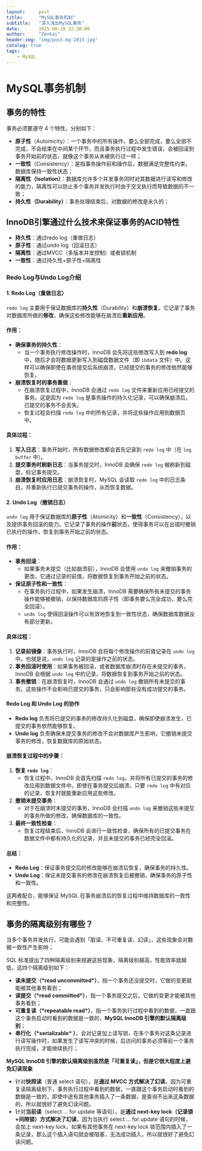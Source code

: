 ```yaml
---
layout:     post
title:      "MySQL事务机制"
subtitle:   "深入浅出MySQL事务"
date:       2025-08-10 22:30:00
author:     "Zenkai"
header-img: "img/post-bg-2015.jpg"
catalog: true
tags:
    - MySQL
---
```

# MySQL事务机制

## 事务的特性
事务必须要遵守 4 个特性，分别如下：

- **原子性**（Automicity）：一个事务中的所有操作，要么全部完成，要么全部不完成，不会结束在中间某个环节，而且事务执行过程中发生错误，会被回滚到事务开始前的状态，就像这个事务从未被执行过一样；
- **一致性**（Consistency）：是指事务操作前和操作后，数据满足完整性约束，数据库保持一致性状态；
- **隔离性（Isolation）**：数据库允许多个并发事务同时对其数据进行读写和修改的能力，隔离性可以防止多个事务并发执行时由于交叉执行而导致数据的不一致；
- **持久性（Durability）**：事务处理结束后，对数据的修改是永久的；

## InnoDB引擎通过什么技术来保证事务的ACID特性

- **持久性**：通过redo log（重做日志）
- **原子性**：通过undo log（回滚日志）
- **隔离性**：通过MVCC（多版本并发控制）或者锁机制
- **一致性**：通过持久性+原子性+隔离性

### Redo Log与Undo Log介绍

#### 1. **Redo Log（重做日志）**

`redo log` 主要用于保证数据库的**持久性**（Durability）和**崩溃恢复**。它记录了事务对数据库所做的**修改**，确保这些修改能够在崩溃后**重新应用**。

#### 作用：

- **确保事务的持久性**：
  - 当一个事务执行修改操作时，InnoDB 会先将这些修改写入到 **redo log** 中，随后才会将数据更新写入到磁盘数据文件（即 `ibdata` 文件）中。这样可以确保即使在事务提交后系统崩溃，已经提交的事务的修改依然能够恢复。
- **崩溃恢复时的事务重做**：
  - 在崩溃恢复过程中，InnoDB 会通过 `redo log` 文件来重新应用已经提交的事务。这是因为 `redo log` 是事务操作的持久化记录，可以确保崩溃后，已提交的事务不会丢失。
  - 恢复过程会扫描 `redo log` 中的所有记录，并将这些操作应用到数据页中。

#### 具体过程：

1. **写入日志**：事务开始时，所有数据修改都会首先记录到 `redo log` 中（在 `log buffer` 中）。
2. **提交事务时刷新日志**：当事务提交时，InnoDB 会确保 `redo log` 被刷新到磁盘，标记事务提交。
3. **崩溃恢复时应用日志**：崩溃恢复时，MySQL 会读取 `redo log` 中的日志条目，并重新执行已提交事务的操作，从而恢复数据。

#### 2. **Undo Log（撤销日志）**

`undo log` 用于保证数据库的**原子性**（Atomicity）和**一致性**（Consistency），以及提供事务回滚的能力。它记录了事务的操作**前**状态，使得事务可以在出错时撤销已执行的操作，恢复到事务开始之前的状态。

#### 作用：

- **事务回滚**：
  - 如果事务未提交（比如崩溃前），InnoDB 会使用 `undo log` 来撤销事务的更改。它通过记录的前值，将数据恢复到事务开始之前的状态。
- **保证原子性和一致性**：
  - 在事务执行过程中，如果发生崩溃，InnoDB 需要确保所有未提交的事务操作能够被撤销，以保持数据库的原子性（即事务要么完全成功，要么完全回滚）。
  - `undo log` 使得回滚操作可以有效地恢复到一致性状态，确保数据库数据没有部分更新。

#### 具体过程：

1. **记录前镜像**：事务执行时，InnoDB 会将每个修改操作的前值记录在 `undo log` 中。也就是说，`undo log` 记录的是操作之前的状态。
2. **事务回滚时使用**：如果事务被回滚，或者数据库崩溃时存在未提交的事务，InnoDB 会根据 `undo log` 中的记录，将数据恢复到事务开始之前的状态。
3. **事务撤销**：在崩溃恢复时，InnoDB 会通过 `undo log` 撤销所有未提交的事务。这些操作不会影响已提交的事务，只会影响那些没有成功提交的事务。

#### Redo Log 和 Undo Log 的协作

- **Redo log** 负责将已提交的事务的修改持久化到磁盘，确保即使崩溃发生，已提交的事务依然能够恢复。
- **Undo log** 负责确保未提交事务的修改不会对数据库产生影响，它撤销未提交事务的修改，恢复数据库的原始状态。

#### 崩溃恢复过程中的步骤：

1. **恢复 `redo log`**：
   - 恢复过程中，InnoDB 会首先扫描 `redo log`，并将所有已提交的事务的修改应用到数据文件中。即使在事务提交后崩溃，只要 `redo log` 中有对应的记录，恢复时就能重新应用这些修改。
2. **撤销未提交事务**：
   - 对于在崩溃时未提交的事务，InnoDB 会扫描 `undo log` 来撤销这些未提交的事务所做的修改，确保数据库的一致性。
3. **最终一致性检查**：
   - 恢复过程结束后，InnoDB 会进行一致性检查，确保所有的已提交事务在数据文件中都有持久化的记录，并且未提交的事务已经完全回滚。

#### 总结：

- **Redo Log**：保证事务提交后的修改能够在崩溃后恢复，确保事务的持久性。
- **Undo Log**：保证未提交事务的修改在崩溃恢复后被撤销，确保事务的原子性和一致性。

这两者配合，能够保证 MySQL 在事务崩溃后的恢复过程中维持数据库的一致性和完整性。

##  事务的隔离级别有哪些？

当多个事务并发执行，可能会遇到「脏读、不可重复读、幻读」，这些现象会对数据一致性产生影响；

SQL 标准提出了四种隔离级别来规避这些现象，隔离级别越高，性能效率就越低，这四个隔离级别如下：

- **读未提交（\*read uncommitted\*）**，指一个事务还没提交时，它做的变更就能被其他事务看到；
- **读提交（\*read committed\*）**，指一个事务提交之后，它做的变更才能被其他事务看到；
- **可重复读（\*repeatable read\*）**，指一个事务执行过程中看到的数据，一直跟这个事务启动时看到的数据是一致的，**MySQL InnoDB 引擎的默认隔离级别**；
- **串行化（\*serializable\* ）**，会对记录加上读写锁，在多个事务对这条记录进行读写操作时，如果发生了读写冲突的时候，后访问的事务必须等前一个事务执行完成，才能继续执行；

**MySQL InnoDB 引擎的默认隔离级别虽然是「可重复读」，但是它很大程度上避免幻读现象**

- 针对**快照读**（普通 select 语句），是**通过 MVCC 方式解决了幻读**，因为可重复读隔离级别下，事务执行过程中看到的数据，一直跟这个事务启动时看到的数据是一致的，即使中途有其他事务插入了一条数据，是查询不出来这条数据的，所以就很好了避免幻读问题。
- 针对**当前读**（select ... for update 等语句），是**通过 next-key lock（记录锁+间隙锁）方式解决了幻读**，因为当执行 select ... for update 语句的时候，会加上 next-key lock，如果有其他事务在 next-key lock 锁范围内插入了一条记录，那么这个插入语句就会被阻塞，无法成功插入，所以就很好了避免幻读问题。